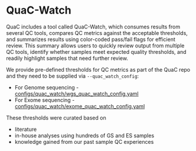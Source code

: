 # QuaC-Watch

QuaC includes a tool called QuaC-Watch, which consumes results from several QC tools, compares QC metrics against the
acceptable thresholds, and summarizes results using color-coded pass/fail flags for efficient review.  This summary
allows users to quickly review output from multiple QC tools, identify whether samples meet expected quality thresholds,
and readily highlight samples that need further review. 

We provide pre-defined thresholds for QC metrics as part of the QuaC repo and they need to be supplied via `--quac_watch_config`:

* For Genome sequencing - [configs/quac_watch/wgs_quac_watch_config.yaml](../configs/quac_watch/wgs_quac_watch_config.yaml)
* For Exome sequencing - [configs/quac_watch/exome_quac_watch_config.yaml](../configs/quac_watch/exome_quac_watch_config.yaml)

These thresholds were curated based on

* literature 
* in-house analyses using hundreds of GS and ES samples
* knowledge gained from our past sample QC experiences 
